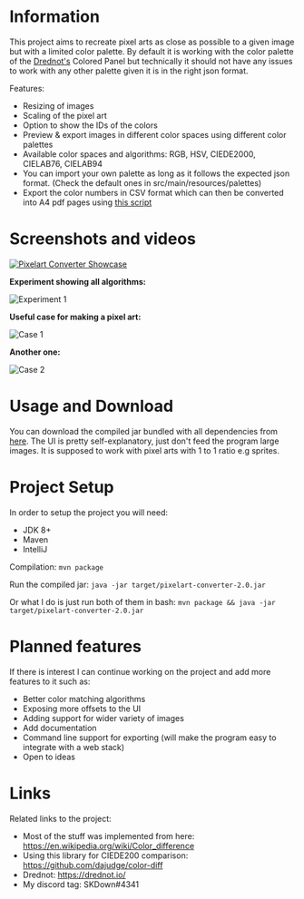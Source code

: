 # Information

This project aims to recreate pixel arts as close as possible to a given image but with a limited color palette. By default it is working with the color palette of the [Drednot's](https://drednot.io) Colored Panel but technically it should not have any issues to work with any other palette given it is in the right json format.

Features:
- Resizing of images
- Scaling of the pixel art
- Option to show the IDs of the colors
- Preview & export images in different color spaces using different color palettes
- Available color spaces and algorithms: RGB, HSV, CIEDE2000, CIELAB76, CIELAB94 
- You can import your own palette as long as it follows the expected json format. (Check the default ones in src/main/resources/palettes)
- Export the color numbers in CSV format which can then be converted into A4 pdf pages using [this script](https://gist.github.com/Ivstiv/a4b8a82e48617d82db9042a9fd740f98)


# Screenshots and videos
[![Pixelart Converter Showcase](https://github.com/Ivstiv/drednot-pixelart-converter/blob/master/images/thumbnail.jpg)](https://vimeo.com/438229514 "Pixelart Converter Showcase")

**Experiment showing all algorithms:**

![Experiment 1](https://github.com/Ivstiv/drednot-pixelart-converter/blob/master/images/doc2.png)

**Useful case for making a pixel art:**

![Case 1](https://github.com/Ivstiv/drednot-pixelart-converter/blob/master/images/doc3.png)

**Another one:**

![Case 2](https://github.com/Ivstiv/drednot-pixelart-converter/blob/master/images/doc4.png)
# Usage and Download

You can download the compiled jar bundled with all dependencies from [here](https://github.com/Ivstiv/pixelart-converter/releases/tag/2.0).
The UI is pretty self-explanatory,
 just don't feed the program large images. It is supposed to work with pixel arts with 1 to 1 ratio e.g sprites.  
 
# Project Setup
In order to setup the project you will need:
- JDK 8+
- Maven
- IntelliJ

Compilation:
```mvn package```

Run the compiled jar:
```java -jar target/pixelart-converter-2.0.jar```

Or what I do is just run both of them in bash:
```mvn package && java -jar target/pixelart-converter-2.0.jar```

# Planned features
If there is interest I can continue working on the project and add more features to it such as:
- Better color matching algorithms
- Exposing more offsets to the UI
- Adding support for wider variety of images
- Add documentation
- Command line support for exporting (will make the program easy to integrate with a web stack)
- Open to ideas

# Links
Related links to the project:
- Most of the stuff was implemented from here: https://en.wikipedia.org/wiki/Color_difference
- Using this library for CIEDE200 comparison: https://github.com/dajudge/color-diff
- Drednot: https://drednot.io/
- My discord tag: SKDown#4341


